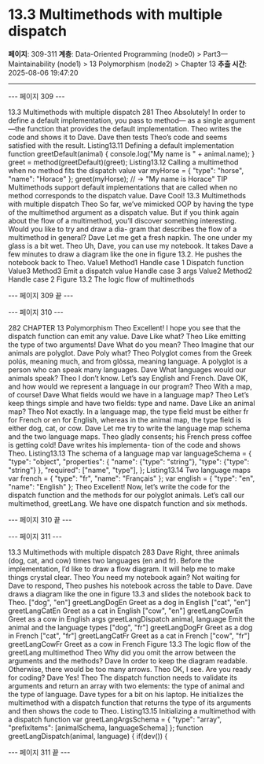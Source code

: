 # 13.3 Multimethods with multiple dispatch

**페이지**: 309-311
**계층**: Data-Oriented Programming (node0) > Part3—Maintainability (node1) > 13 Polymorphism (node2) > Chapter 13
**추출 시간**: 2025-08-06 19:47:20

---


--- 페이지 309 ---

13.3 Multimethods with multiple dispatch 281
Theo Absolutely! In order to define a default implementation, you pass to method—
as a single argument—the function that provides the default implementation.
Theo writes the code and shows it to Dave. Dave then tests Theo’s code and seems satisfied
with the result.
Listing13.11 Defining a default implementation
function greetDefault(animal) {
console.log("My name is " + animal.name);
}
greet = method(greetDefault)(greet);
Listing13.12 Calling a multimethod when no method fits the dispatch value
var myHorse = {
"type": "horse",
"name": "Horace"
};
greet(myHorse);
// → "My name is Horace"
TIP Multimethods support default implementations that are called when no method
corresponds to the dispatch value.
Dave Cool!
13.3 Multimethods with multiple dispatch
Theo So far, we’ve mimicked OOP by having the type of the multimethod argument
as a dispatch value. But if you think again about the flow of a multimethod,
you’ll discover something interesting. Would you like to try and draw a dia-
gram that describes the flow of a multimethod in general?
Dave Let me get a fresh napkin. The one under my glass is a bit wet.
Theo Uh, Dave, you can use my notebook.
It takes Dave a few minutes to draw a diagram like the one in figure 13.2. He pushes the
notebook back to Theo.
Value1 Method1
Handle case 1
Dispatch function Value3 Method3
Emit a dispatch value Handle case 3
args
Value2 Method2
Handle case 2
Figure 13.2 The logic flow
of multimethods

--- 페이지 309 끝 ---


--- 페이지 310 ---

282 CHAPTER 13 Polymorphism
Theo Excellent! I hope you see that the dispatch function can emit any value.
Dave Like what?
Theo Like emitting the type of two arguments!
Dave What do you mean?
Theo Imagine that our animals are polyglot.
Dave Poly what?
Theo Polyglot comes from the Greek polús, meaning much, and from glôssa, meaning
language. A polyglot is a person who can speak many languages.
Dave What languages would our animals speak?
Theo I don’t know. Let’s say English and French.
Dave OK, and how would we represent a language in our program?
Theo With a map, of course!
Dave What fields would we have in a language map?
Theo Let’s keep things simple and have two fields: type and name.
Dave Like an animal map?
Theo Not exactly. In a language map, the type field must be either fr for French or en
for English, whereas in the animal map, the type field is either dog, cat, or cow.
Dave Let me try to write the language map schema and the two language maps.
Theo gladly consents; his French press coffee is getting cold! Dave writes his implementa-
tion of the code and shows Theo.
Listing13.13 The schema of a language map
var languageSchema = {
"type": "object",
"properties": {
"name": {"type": "string"},
"type": {"type": "string"}
},
"required": ["name", "type"],
};
Listing13.14 Two language maps
var french = {
"type": "fr",
"name": "Français"
};
var english = {
"type": "en",
"name": "English"
};
Theo Excellent! Now, let’s write the code for the dispatch function and the methods
for our polyglot animals. Let’s call our multimethod, greetLang. We have one
dispatch function and six methods.

--- 페이지 310 끝 ---


--- 페이지 311 ---

13.3 Multimethods with multiple dispatch 283
Dave Right, three animals (dog, cat, and cow) times two languages (en and fr).
Before the implementation, I’d like to draw a flow diagram. It will help me to
make things crystal clear.
Theo You need my notebook again?
Not waiting for Dave to respond, Theo pushes his notebook across the table to Dave. Dave
draws a diagram like the one in figure 13.3 and slides the notebook back to Theo.
["dog", "en"] greetLangDogEn
Greet as a dog in English
["cat", "en"] greetLangCatEn
Greet as a cat in English
["cow", "en"] greetLangCowEn
Greet as a cow in English
args greetLangDispatch
animal, language Emit the animal and the language types
["dog", "fr"] greetLangDogFr
Greet as a dog in French
["cat", "fr"] greetLangCatFr
Greet as a cat in French
["cow", "fr"] greetLangCowFr
Greet as a cow in French
Figure 13.3 The logic flow of the greetLang multimethod
Theo Why did you omit the arrow between the arguments and the methods?
Dave In order to keep the diagram readable. Otherwise, there would be too many
arrows.
Theo OK, I see. Are you ready for coding?
Dave Yes!
Theo The dispatch function needs to validate its arguments and return an array with
two elements: the type of animal and the type of language.
Dave types for a bit on his laptop. He initializes the multimethod with a dispatch function
that returns the type of its arguments and then shows the code to Theo.
Listing13.15 Initializing a multimethod with a dispatch function
var greetLangArgsSchema = {
"type": "array",
"prefixItems": [animalSchema, languageSchema]
};
function greetLangDispatch(animal, language) {
if(dev()) {

--- 페이지 311 끝 ---
